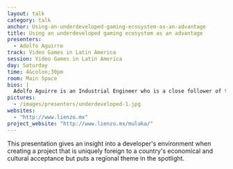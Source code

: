 ```yaml
---
layout: talk
category: talk
anchor: Using-an-underdeveloped-gaming-ecosystem-as-an-advantage
title: Using an underdeveloped gaming ecosystem as an advantage
presenters:
  - Adolfo Aguirre
track: Video Games in Latin America
session: Video Games in Latin America
day: Saturday
time: 4&colon;30pm
room: Main Space
bios: |
  Adolfo Aguirre is an Industrial Engineer who is a close follower of the gaming landscape. His passion for gaming drove him to join an indie game studio, Lienzo, in its development efforts for Mulaka: Origin Tribes, an adventure game based on the Tarahumara indigenous culture. He serves as the Co-producer for the title, as well as the Marketing &amp; PR Manager for the studio.
pictures:
  - /images/presenters/underdeveloped-1.jpg
websites:
  - "http://www.lienzo.mx"
project_website: "http://www.lienzo.mx/mulaka/"
---
```

This presentation gives an insight into a developer's environment when creating a project that is uniquely foreign to a country's economical and cultural acceptance but puts a regional theme in the spotlight.
